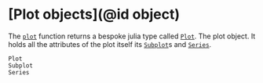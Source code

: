 # [Plot objects](@id object)

The [`plot`](@ref) function returns a bespoke julia type called [`Plot`](@ref).
The plot object.
It holds all the attributes of the plot itself its [`Subplot`](@ref)s and [`Series`](@ref).

```@docs
Plot
Subplot
Series
```
